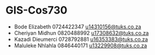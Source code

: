 # GIS-Cos730

- Bode Elizabeth 0724422347 u14310156@tuks.co.za
- Cheriyan Midhun 0820488992 u17308632@tuks.co.za
- Kazadi Dieumerci 0728792881 u16353383@tuks.co.za
- Maluleke Nhlahla 0846440171 u13229908@tuks.co.za
